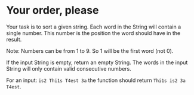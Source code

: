 # Your order, please

Your task is to sort a given string. Each word in the String will contain a single number. This number is the position the word should have in the result.

Note: Numbers can be from 1 to 9. So 1 will be the first word (not 0).

If the input String is empty, return an empty String. The words in the input String will only contain valid consecutive numbers.

For an input: `is2 Thi1s T4est 3a` the function should return `Thi1s is2 3a T4est`.
